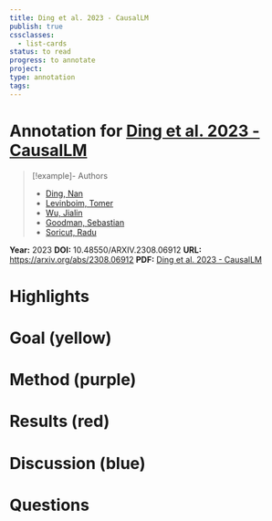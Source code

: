 ```yaml
---
title: Ding et al. 2023 - CausalLM
publish: true
cssclasses:
  - list-cards
status: to read
progress: to annotate
project:
type: annotation
tags:
---
```

# Annotation for [Ding et al. 2023 - CausalLM](Papers/References/Ding%20et%20al.%202023%20-%20CausalLM)

> [!example]- Authors
> - [Ding, Nan](Ding%2C%20Nan)
> - [Levinboim, Tomer](Levinboim%2C%20Tomer)
> - [Wu, Jialin](Wu%2C%20Jialin)
> - [Goodman, Sebastian](Goodman%2C%20Sebastian)
> - [Soricut, Radu](Soricut%2C%20Radu)

**Year:** 2023
**DOI:** 10.48550/ARXIV.2308.06912
**URL:** https://arxiv.org/abs/2308.06912
**PDF:** [Ding et al. 2023 - CausalLM](Papers/PDFs/Ding%20et%20al.%202023%20-%20CausalLM%20is%20not%20optimal%20for%20in-context%20learning.pdf)

# Highlights


# Goal (yellow)


# Method (purple)


# Results (red)


# Discussion (blue)


# Questions

